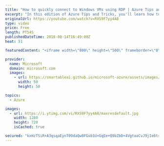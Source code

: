 ```yaml
---
title: "How to quickly connect to Windows VMs using RDP | Azure Tips and Tricks"
excerpt: "In this edition of Azure Tips and Tricks, you'll learn how to quickly connect to Windows Virtual Machines (VMs) with Remote Desktop Protocol (RDP). Watch how easy and fast it is to connect to your virtual machines in Azure.   For more tips and tricks, visit: http://azuredev.tips/  Get started with 12"
originalUrl: https://youtube.com/watch?v=RXS9F7yy4A8
type: video
price: Free
length: PT54S
publishedDateTime: 2018-08-14T16:49:00Z
heat: 51

featuredContent: "<iframe width=\"800\" height=\"500\" frameborder=\"0\" src=\"https://www.youtube.com/embed/RXS9F7yy4A8\" allow=\"accelerometer; autoplay; encrypted-media; gyroscope; picture-in-picture\" allowfullscreen></iframe>"

provider:
  name: Microsoft
  domain: microsoft.com
  images:
    - url: https://smartableai.github.io/microsoft-azure/assets/images/organizations/microsoft.com-50x50.jpg
      width: 50
      height: 50

topics:
  - Azure

images:
  - url: https://i.ytimg.com/vi/RXS9F7yy4A8/maxresdefault.jpg
    width: 1280
    height: 720
    isCached: true

secured: "kxHzTSiR+A3qsqaEynT09daQw8FGxb1U+GqEe+Q9bZbD+4VgtaaCvJ9jIe6tsL9huJfAFA9sGYwsfjXTmgcr6Zgtlmc/HU/VyvnOj/RtZ+x0EveYYU84xeHEzUfZowCqDPg9Fesgc8Sbd/LTPjcwGqvCV6TSp4vj+07aPYhRp1iuROxAtyw4ZbsJFMGZG/gNOpUx2ugvAfGj1zsT/0/A/shlgEABkbaCJF4dKsX+Sm8crbnXk8W9Cvok1OPh5yR8IYzot8xwAbUBOsKBgKQ4mDcWIK8HxUhZQ5X0OkITp0NJVGHDZWPhCeTFXgpohbCpHJE0Js2b7u35EJeF6oUA8ByPx+OhXJlgflSoy9On7Z6rqFcd3UrYfCiD8fCRE6sQUsiz1dANTeXSzy1AjfAoySRKJ1r5MYB9sTgTxcVmL6w=;vG1QQVzde7JBNIGUieI4eA=="
---
```


